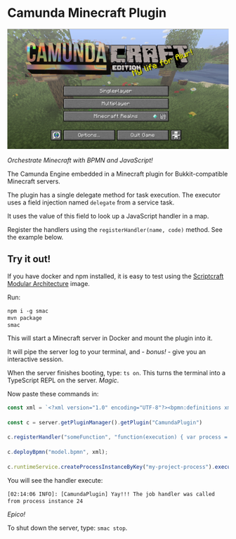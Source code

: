 # Camunda Minecraft Plugin

![](img/CamundaCraft.jpg)

_Orchestrate Minecraft with BPMN and JavaScript!_

The Camunda Engine embedded in a Minecraft plugin for Bukkit-compatible Minecraft servers.

The plugin has a single delegate method for task execution. The executor uses a field injection named `delegate` from a service task.

It uses the value of this field to look up a JavaScript handler in a map.

Register the handlers using the `registerHandler(name, code)` method. See the example below.

## Try it out!

If you have docker and npm installed, it is easy to test using the [Scriptcraft Modular Architecture](https://github.com/Magikcraft/scriptcraft-modular-arch) image.

Run: 

```
npm i -g smac
mvn package
smac
```

This will start a Minecraft server in Docker and mount the plugin into it.

It will pipe the server log to your terminal, and - _bonus!_ - give you an interactive session.

When the server finishes booting, type: `ts on`. This turns the terminal into a TypeScript REPL on the server. _Magic_.

Now paste these commands in:

```typescript
const xml = `<?xml version="1.0" encoding="UTF-8"?><bpmn:definitions xmlns:bpmn="http://www.omg.org/spec/BPMN/20100524/MODEL" xmlns:bpmndi="http://www.omg.org/spec/BPMN/20100524/DI" xmlns:dc="http://www.omg.org/spec/DD/20100524/DC" xmlns:di="http://www.omg.org/spec/DD/20100524/DI" xmlns:camunda="http://camunda.org/schema/1.0/bpmn" xmlns:xsi="http://www.w3.org/2001/XMLSchema-instance" id="Definitions_0fr9mxs" targetNamespace="http://bpmn.io/schema/bpmn" exporter="Camunda Modeler" exporterVersion="3.5.0"><bpmn:process id="my-project-process" isExecutable="true"><bpmn:endEvent id="EndEvent_0x6ir2l"><bpmn:incoming>SequenceFlow_0krhw54</bpmn:incoming></bpmn:endEvent><bpmn:startEvent id="StartEvent_1"><bpmn:outgoing>SequenceFlow_0tmt5j8</bpmn:outgoing></bpmn:startEvent><bpmn:sequenceFlow id="SequenceFlow_0tmt5j8" sourceRef="StartEvent_1" targetRef="say-hello" /><bpmn:sequenceFlow id="SequenceFlow_0krhw54" sourceRef="say-hello" targetRef="EndEvent_0x6ir2l" /><bpmn:serviceTask id="say-hello" name="Say Hello" camunda:class="io.magikcraft.camunda.Executor"><bpmn:extensionElements><camunda:field name="delegate"><camunda:string>someFunction</camunda:string></camunda:field></bpmn:extensionElements><bpmn:incoming>SequenceFlow_0tmt5j8</bpmn:incoming><bpmn:outgoing>SequenceFlow_0krhw54</bpmn:outgoing></bpmn:serviceTask></bpmn:process><bpmndi:BPMNDiagram id="BPMNDiagram_1"><bpmndi:BPMNPlane id="BPMNPlane_1" bpmnElement="my-project-process"><bpmndi:BPMNShape id="EndEvent_0x6ir2l_di" bpmnElement="EndEvent_0x6ir2l"><dc:Bounds x="432" y="99" width="36" height="36" /></bpmndi:BPMNShape><bpmndi:BPMNShape id="StartEvent_0mjamr5_di" bpmnElement="StartEvent_1"><dc:Bounds x="179" y="99" width="36" height="36" /></bpmndi:BPMNShape><bpmndi:BPMNEdge id="SequenceFlow_0tmt5j8_di" bpmnElement="SequenceFlow_0tmt5j8"><di:waypoint x="215" y="117" /><di:waypoint x="270" y="117" /></bpmndi:BPMNEdge><bpmndi:BPMNEdge id="SequenceFlow_0krhw54_di" bpmnElement="SequenceFlow_0krhw54"><di:waypoint x="370" y="117" /><di:waypoint x="432" y="117" /></bpmndi:BPMNEdge><bpmndi:BPMNShape id="ServiceTask_07166wq_di" bpmnElement="say-hello"><dc:Bounds x="270" y="77" width="100" height="80" /></bpmndi:BPMNShape></bpmndi:BPMNPlane></bpmndi:BPMNDiagram></bpmn:definitions>`

const c = server.getPluginManager().getPlugin("CamundaPlugin")

c.registerHandler("someFunction", "function(execution) { var process = execution.getProcessInstanceId(); console.log('Yay!!! The job handler was called from process instance ' + process )}")

c.deployBpmn("model.bpmn", xml);

c.runtimeService.createProcessInstanceByKey("my-project-process").execute()
```

You will see the handler execute:

```
[02:14:06 INFO]: [CamundaPlugin] Yay!!! The job handler was called from process instance 24
```

_Epico!_

To shut down the server, type: `smac stop`.